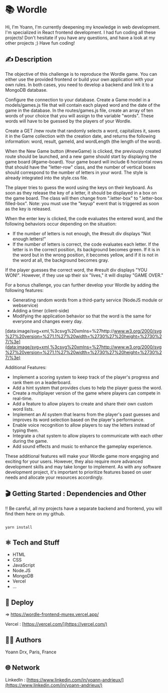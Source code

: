 #  📚 Wordle

Hi,
I'm Yoann, I'm currently deepening my knowledge in web development. I'm specialized in React frontend development.
I had fun coding all these projects!
Don't hesitate if you have any questions, and have a look at my other projects ;)
Have fun coding!

## ✍️ Description 

The objective of this challenge is to reproduce the Wordle game. You can either use the provided frontend or build your own application with your own rules. In both cases, you need to develop a backend and link it to a MongoDB database.

Configure the connection to your database. Create a Game model in a models/games.js file that will contain each played word and the date of the game in the database. In the routes/games.js file, create an array of ten words of your choice that you will assign to the variable "words". These words will have to be guessed by the players of your Wordle.

Create a GET /new route that randomly selects a word, capitalizes it, saves it in the Game collection with the creation date, and returns the following information: word, result, gameId, and wordLength (the length of the word).

When the New Game button (#newGame) is clicked, the previously created route should be launched, and a new game should start by displaying the game board (#game-board). Your game board will include 6 horizontal rows that should have the "letter-row" class, and the number of vertical boxes should correspond to the number of letters in your word. The style is already integrated into the style.css file.

The player tries to guess the word using the keys on their keyboard. As soon as they release the key of a letter, it should be displayed in a box on the game board. The class will then change from ".letter-box" to ".letter-box filled-box". Note: you must use the "keyup" event that is triggered as soon as the key is released.

When the enter key is clicked, the code evaluates the entered word, and the following behaviors occur depending on the situation:

- If the number of letters is not enough, the #result div displays "Not enough letters!"
- If the number of letters is correct, the code evaluates each letter. If the letter is in the correct position, its background becomes green. If it is in the word but in the wrong position, it becomes yellow, and if it is not in the word at all, the background becomes gray.

If the player guesses the correct word, the #result div displays "YOU WON!". However, if they use up their six "lives," it will display "GAME OVER."

For a bonus challenge, you can further develop your Wordle by adding the following features:

- Generating random words from a third-party service (NodeJS module or webservice)
- Adding a timer (client-side)
- Modifying the application behavior so that the word is the same for everyone and changes every day.

[data:image/svg+xml,%3csvg%20xmlns=%27http://www.w3.org/2000/svg%27%20version=%271.1%27%20width=%2730%27%20height=%2730%27/%3e](data:image/svg+xml,%3csvg%20xmlns=%27http://www.w3.org/2000/svg%27%20version=%271.1%27%20width=%2730%27%20height=%2730%27/%3e)

Additional Features:

- Implement a scoring system to keep track of the player's progress and rank them on a leaderboard.
- Add a hint system that provides clues to help the player guess the word.
- Create a multiplayer version of the game where players can compete in real-time.
- Add a feature to allow players to create and share their own custom word lists.
- Implement an AI system that learns from the player's past guesses and improves its word selection based on the player's performance.
- Enable voice recognition to allow players to say the letters instead of typing them.
- Integrate a chat system to allow players to communicate with each other during the game.
- Add sound effects and music to enhance the gameplay experience.

These additional features will make your Wordle game more engaging and exciting for your users. However, they also require more advanced development skills and may take longer to implement. As with any software development project, it's important to prioritize features based on user needs and allocate your resources accordingly.

## 🎬 Getting Started : Dependencies and Other

!! Be careful, all my projects have a separate backend and frontend, you will find them here on my github.

```

yarn install

```

## ⚛️ Tech and Stuff

- HTML
- CSS
- JavaScript
- Node.JS
- MongoDB
- Vercel
- …

## 🚀 Deploy 

⇒ https://wordle-frontend-murex.vercel.app/

Vercel : [https://vercel.com/](https://vercel.com/)

## 🧑‍💻 Authors

Yoann Drx, Paris, France 

## 🌐 Network

LinkedIn : [https://www.linkedin.com/in/yoann-andrieux/](https://www.linkedin.com/in/yoann-andrieux/)